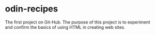 # odin-recipes
The first project on Git-Hub. The purpose of this project is to experiment and confirm the basics of using HTML in creating web sites.
